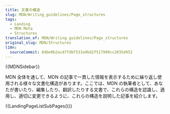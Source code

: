 ```yaml
---
title: 文書の構造
slug: MDN/Writing_guidelines/Page_structures
tags:
  - Landing
  - MDN Meta
  - Structures
translation_of: MDN/Writing_guidelines/Page_structures
original_slug: MDN/Structures
l10n:
  sourceCommit: 8dbe0b2acd7fdbf533a9bd2f517999cc2035d952
---
```


{{MDNSidebar}}

MDN 全体を通して、MDN の記事で一貫した情報を表示するために繰り返し使用される様々な文書化構造があります。ここでは、MDN の執筆者として、あなたが書いたり、編集したり、翻訳したりする文書で、これらの構造を認識し、適用し、適切に変更できるように、これらの構造を説明した記事を紹介します。

{{LandingPageListSubPages()}}
